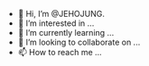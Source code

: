 - 👋 Hi, I’m @JEHOJUNG.
- 👀 I’m interested in ...
- 🌱 I’m currently learning ...
- 💞️ I’m looking to collaborate on ...
- 📫 How to reach me ...

<!---
JEHOJUNG/JEHOJUNG is a ✨ special ✨ repository because its `README.md` (this file) appears on your GitHub profile.
You can click the Preview link to take a look at your changes.
--->
